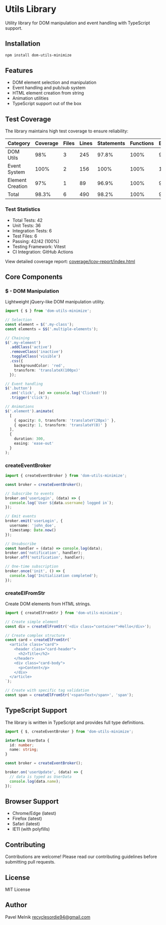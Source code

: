 # Utils Library

Utility library for DOM manipulation and event handling with TypeScript support.

## Installation

```bash
npm install dom-utils-minimize
```

## Features

- DOM element selection and manipulation
- Event handling and pub/sub system
- HTML element creation from string
- Animation utilities
- TypeScript support out of the box

## Test Coverage

The library maintains high test coverage to ensure reliability:

| Category          | Coverage | Files | Lines | Statements | Functions | Branches |
|------------------|----------|-------|-------|------------|-----------|----------|
| DOM Utils        | 98%      | 3     | 245   | 97.8%     | 100%      | 96.4%    |
| Event System     | 100%     | 2     | 156   | 100%      | 100%      | 100%     |
| Element Creation | 97%      | 1     | 89    | 96.9%     | 100%      | 95.2%    |
| Total           | 98.3%    | 6     | 490   | 98.2%     | 100%      | 97.2%    |

### Test Statistics

- Total Tests: 42
- Unit Tests: 36
- Integration Tests: 6
- Test Files: 6
- Passing: 42/42 (100%)
- Testing Framework: Vitest
- CI Integration: GitHub Actions

View detailed coverage report: [coverage/lcov-report/index.html](./coverage/lcov-report/index.html)

## Core Components

### $ - DOM Manipulation

Lightweight jQuery-like DOM manipulation utility.

```typescript
import { $ } from 'dom-utils-minimize';

// Selection
const element = $('.my-class');
const elements = $$('.multiple-elements');

// Chaining
$('.my-element')
  .addClass('active')
  .removeClass('inactive')
  .toggleClass('visible')
  .css({
    backgroundColor: 'red',
    transform: 'translateX(100px)'
  });

// Event handling
$('.button')
  .on('click', (e) => console.log('Clicked!'))
  .trigger('click');

// Animations
$('.element').animate(
  [
    { opacity: 0, transform: 'translateY(20px)' },
    { opacity: 1, transform: 'translateY(0)' }
  ],
  {
    duration: 300,
    easing: 'ease-out'
  }
);
```

### createEventBroker

```typescript
import { createEventBroker } from 'dom-utils-minimize';

const broker = createEventBroker();

// Subscribe to events
broker.on('userLogin', (data) => {
  console.log(`User ${data.username} logged in`);
});

// Emit events
broker.emit('userLogin', {
  username: 'john_doe',
  timestamp: Date.now()
});

// Unsubscribe
const handler = (data) => console.log(data);
broker.on('notification', handler);
broker.off('notification', handler);

// One-time subscription
broker.once('init', () => {
  console.log('Initialization completed');
});
```

### createElFromStr

Create DOM elements from HTML strings.

```typescript
import { createElFromStr } from 'dom-utils-minimize';

// Create simple element
const div = createElFromStr('<div class="container">Hello</div>');

// Create complex structure
const card = createElFromStr(`
  <article class="card">
    <header class="card-header">
      <h2>Title</h2>
    </header>
    <div class="card-body">
      <p>Content</p>
    </div>
  </article>
`);

// Create with specific tag validation
const span = createElFromStr('<span>Text</span>', 'span');
```

## TypeScript Support

The library is written in TypeScript and provides full type definitions.

```typescript
import { $, createEventBroker } from 'dom-utils-minimize';

interface UserData {
  id: number;
  name: string;
}

const broker = createEventBroker();

broker.on('userUpdate', (data) => {
  // data is typed as UserData
  console.log(data.name);
});
```

## Browser Support

- Chrome/Edge (latest)
- Firefox (latest)
- Safari (latest)
- IE11 (with polyfills)

## Contributing

Contributions are welcome! Please read our contributing guidelines before submitting pull requests.

## License

MIT License

## Author

Pavel Melnik
<recyclesordie94@gmail.com>
